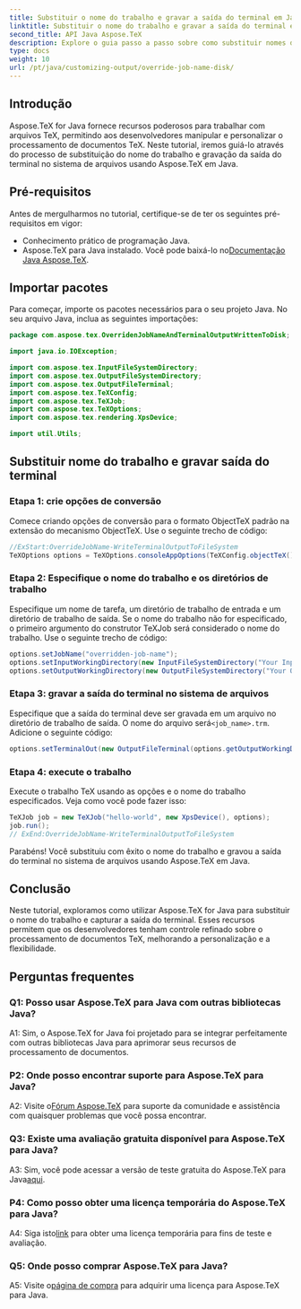```yaml
---
title: Substituir o nome do trabalho e gravar a saída do terminal em Java
linktitle: Substituir o nome do trabalho e gravar a saída do terminal em Java
second_title: API Java Aspose.TeX
description: Explore o guia passo a passo sobre como substituir nomes de trabalhos e escrever saída de terminal usando Aspose.TeX para Java. Aprimore o processamento de documentos com poderosas opções de personalização.
type: docs
weight: 10
url: /pt/java/customizing-output/override-job-name-disk/
---
```

## Introdução

Aspose.TeX for Java fornece recursos poderosos para trabalhar com arquivos TeX, permitindo aos desenvolvedores manipular e personalizar o processamento de documentos TeX. Neste tutorial, iremos guiá-lo através do processo de substituição do nome do trabalho e gravação da saída do terminal no sistema de arquivos usando Aspose.TeX em Java.

## Pré-requisitos

Antes de mergulharmos no tutorial, certifique-se de ter os seguintes pré-requisitos em vigor:

- Conhecimento prático de programação Java.
-  Aspose.TeX para Java instalado. Você pode baixá-lo no[Documentação Java Aspose.TeX](https://reference.aspose.com/tex/java/).

## Importar pacotes

Para começar, importe os pacotes necessários para o seu projeto Java. No seu arquivo Java, inclua as seguintes importações:

```java
package com.aspose.tex.OverridenJobNameAndTerminalOutputWrittenToDisk;

import java.io.IOException;

import com.aspose.tex.InputFileSystemDirectory;
import com.aspose.tex.OutputFileSystemDirectory;
import com.aspose.tex.OutputFileTerminal;
import com.aspose.tex.TeXConfig;
import com.aspose.tex.TeXJob;
import com.aspose.tex.TeXOptions;
import com.aspose.tex.rendering.XpsDevice;

import util.Utils;
```

## Substituir nome do trabalho e gravar saída do terminal

### Etapa 1: crie opções de conversão

Comece criando opções de conversão para o formato ObjectTeX padrão na extensão do mecanismo ObjectTeX. Use o seguinte trecho de código:

```java
//ExStart:OverrideJobName-WriteTerminalOutputToFileSystem
TeXOptions options = TeXOptions.consoleAppOptions(TeXConfig.objectTeX());
```

### Etapa 2: Especifique o nome do trabalho e os diretórios de trabalho

Especifique um nome de tarefa, um diretório de trabalho de entrada e um diretório de trabalho de saída. Se o nome do trabalho não for especificado, o primeiro argumento do construtor TeXJob será considerado o nome do trabalho. Use o seguinte trecho de código:

```java
options.setJobName("overridden-job-name");
options.setInputWorkingDirectory(new InputFileSystemDirectory("Your Input Directory"));
options.setOutputWorkingDirectory(new OutputFileSystemDirectory("Your Output Directory"));
```

### Etapa 3: gravar a saída do terminal no sistema de arquivos

 Especifique que a saída do terminal deve ser gravada em um arquivo no diretório de trabalho de saída. O nome do arquivo será`<job_name>.trm`. Adicione o seguinte código:

```java
options.setTerminalOut(new OutputFileTerminal(options.getOutputWorkingDirectory()));
```

### Etapa 4: execute o trabalho

Execute o trabalho TeX usando as opções e o nome do trabalho especificados. Veja como você pode fazer isso:

```java
TeXJob job = new TeXJob("hello-world", new XpsDevice(), options);
job.run();
// ExEnd:OverrideJobName-WriteTerminalOutputToFileSystem
```

Parabéns! Você substituiu com êxito o nome do trabalho e gravou a saída do terminal no sistema de arquivos usando Aspose.TeX em Java.

## Conclusão

Neste tutorial, exploramos como utilizar Aspose.TeX for Java para substituir o nome do trabalho e capturar a saída do terminal. Esses recursos permitem que os desenvolvedores tenham controle refinado sobre o processamento de documentos TeX, melhorando a personalização e a flexibilidade.

## Perguntas frequentes

### Q1: Posso usar Aspose.TeX para Java com outras bibliotecas Java?

A1: Sim, o Aspose.TeX for Java foi projetado para se integrar perfeitamente com outras bibliotecas Java para aprimorar seus recursos de processamento de documentos.

### P2: Onde posso encontrar suporte para Aspose.TeX para Java?

 A2: Visite o[Fórum Aspose.TeX](https://forum.aspose.com/c/tex/47) para suporte da comunidade e assistência com quaisquer problemas que você possa encontrar.

### Q3: Existe uma avaliação gratuita disponível para Aspose.TeX para Java?

 A3: Sim, você pode acessar a versão de teste gratuita do Aspose.TeX para Java[aqui](https://releases.aspose.com/).

### P4: Como posso obter uma licença temporária do Aspose.TeX para Java?

 A4: Siga isto[link](https://purchase.aspose.com/temporary-license/) para obter uma licença temporária para fins de teste e avaliação.

### Q5: Onde posso comprar Aspose.TeX para Java?

 A5: Visite o[página de compra](https://purchase.aspose.com/buy) para adquirir uma licença para Aspose.TeX para Java.